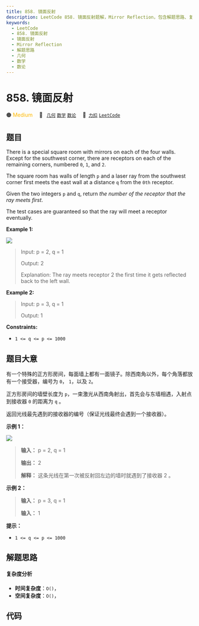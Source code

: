 ```yaml
---
title: 858. 镜面反射
description: LeetCode 858. 镜面反射题解，Mirror Reflection，包含解题思路、复杂度分析以及完整的 JavaScript 代码实现。
keywords:
  - LeetCode
  - 858. 镜面反射
  - 镜面反射
  - Mirror Reflection
  - 解题思路
  - 几何
  - 数学
  - 数论
---
```


# 858. 镜面反射

🟠 <font color=#ffb800>Medium</font>&emsp; 🔖&ensp; [`几何`](/tag/geometry.md) [`数学`](/tag/math.md) [`数论`](/tag/number-theory.md)&emsp; 🔗&ensp;[`力扣`](https://leetcode.cn/problems/mirror-reflection) [`LeetCode`](https://leetcode.com/problems/mirror-reflection)

## 题目

There is a special square room with mirrors on each of the four walls. Except
for the southwest corner, there are receptors on each of the remaining
corners, numbered `0`, `1`, and `2`.

The square room has walls of length `p` and a laser ray from the southwest
corner first meets the east wall at a distance `q` from the `0th` receptor.

Given the two integers `p` and `q`, return _the number of the receptor that
the ray meets first_.

The test cases are guaranteed so that the ray will meet a receptor eventually.



**Example 1:**

![](https://s3-lc-upload.s3.amazonaws.com/uploads/2018/06/18/reflection.png)

> Input: p = 2, q = 1
> 
> Output: 2
> 
> Explanation: The ray meets receptor 2 the first time it gets reflected back to the left wall.

**Example 2:**

> Input: p = 3, q = 1
> 
> Output: 1

**Constraints:**

  * `1 <= q <= p <= 1000`


## 题目大意

有一个特殊的正方形房间，每面墙上都有一面镜子。除西南角以外，每个角落都放有一个接受器，编号为 `0`， `1`，以及 `2`。

正方形房间的墙壁长度为 `p`，一束激光从西南角射出，首先会与东墙相遇，入射点到接收器 `0` 的距离为 `q` 。

返回光线最先遇到的接收器的编号（保证光线最终会遇到一个接收器）。



**示例 1：**

![](https://s3-lc-upload.s3.amazonaws.com/uploads/2018/06/18/reflection.png)

> 
> 
> 
> 
> 
> **输入：** p = 2, q = 1
> 
> **输出：** 2
> 
> **解释：** 这条光线在第一次被反射回左边的墙时就遇到了接收器 2 。
> 
> 

**示例 2：**

> 
> 
> 
> 
> 
> **输入：** p = 3, q = 1
> 
> **输入：** 1
> 
> 



**提示：**

  * `1 <= q <= p <= 1000`


## 解题思路

#### 复杂度分析

- **时间复杂度**：`O()`，
- **空间复杂度**：`O()`，

## 代码

```javascript

```